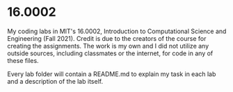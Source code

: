 # 16.0002
My coding labs in MIT's 16.0002, Introduction to Computational Science and Engineering (Fall 2021). Credit is due to the creators of the course for creating the assignments. The work is my own and I did not utilize any outside sources, including classmates or the internet, for code in any of these files.

Every lab folder will contain a README.md to explain my task in each lab and a description of the lab itself.
